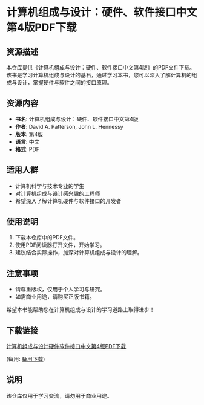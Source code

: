 # 计算机组成与设计：硬件、软件接口中文第4版PDF下载

## 资源描述

本仓库提供《计算机组成与设计：硬件、软件接口中文第4版》的PDF文件下载。该书是学习计算机组成与设计的基石，通过学习本书，您可以深入了解计算机的组成与设计，掌握硬件与软件之间的接口原理。

## 资源内容

- **书名**: 计算机组成与设计：硬件、软件接口中文第4版
- **作者**: David A. Patterson, John L. Hennessy
- **版本**: 第4版
- **语言**: 中文
- **格式**: PDF

## 适用人群

- 计算机科学与技术专业的学生
- 对计算机组成与设计感兴趣的工程师
- 希望深入了解计算机硬件与软件接口的开发者

## 使用说明

1. 下载本仓库中的PDF文件。
2. 使用PDF阅读器打开文件，开始学习。
3. 建议结合实际操作，加深对计算机组成与设计的理解。

## 注意事项

- 请尊重版权，仅用于个人学习与研究。
- 如需商业用途，请购买正版书籍。

希望本书能帮助您在计算机组成与设计的学习道路上取得进步！

## 下载链接
[计算机组成与设计硬件软件接口中文第4版PDF下载](https://pan.quark.cn/s/d26719b0ad64) 

(备用: [备用下载](https://pan.baidu.com/s/1IIZ7VdmQsWRBLeQ7gfrC0Q?pwd=1234))

## 说明

该仓库仅用于学习交流，请勿用于商业用途。
